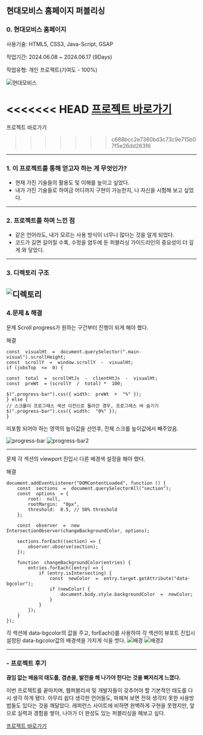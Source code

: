 ## 현대모비스 홈페이지 퍼블리싱

### 0. 현대모비스 홈페이지

사용기술: HTML5, CSS3, Java-Script, GSAP

작업기간: 2024.06.08 ~ 2024.06.17 (9Days)

작업유형: 개인 프로젝트(기여도 - 100%)

![현대모비스](https://github.com/Minseong0000/adsf/assets/160007497/7614683e-391d-4d56-ac9f-27197f254542)

<<<<<<< HEAD
[프로젝트 바로가기](file:///C:/Users/G7/Desktop/%ED%98%84%EB%8C%80%EB%AA%A8%EB%B9%84%EC%8A%A4/adsf/index.html)
=======



<a href="http://127.0.0.1:5500/index.html" target="_blank" style="text-decoration: none;">프로젝트 바로가기</a>
>>>>>>> c688bcc2e7360bd3c73c9e715b07f5e26dd263f6

---

### 1. 이 프로젝트를 통해 얻고자 하는 게 무엇인가?

- 현재 가진 기술들의 활용도 및 이해를 높이고 싶었다.
- 내가 가진 기술들로 하여금 어디까지 구현이 가능한지, 나 자신을 시험해 보고 싶었다.

---

### 2. 프로젝트를 하며 느낀 점

- 같은 언어라도, 내가 모르는 사용 방식이 너무나 많다는 것을 알게 되었다.
- 코드가 길면 길어질 수록, 수정을 염두에 둔 퍼블리싱 가이드라인의 중요성이 더 깊게 와 닿았다.

---

### 3. 디렉토리 구조
![디렉토리](https://github.com/Minseong0000/adsf/assets/160007497/f88c2fe9-f931-4892-a5d0-5b8188ccb5e9)
---

### 4.문제 & 해결

문제
Scroll progress가 원하는 구간부터 진행이 되게 해야 했다.

해결

    const  visualHt  =  document.querySelector(".main-visual").scrollHeight;
    const  scrollY  =  window.scrollY  -  visualHt;
    if (jobsTop  <=  0) {

    const  total  =  scrollHtJs  -  clientHtJs  -  visualHt;
    const  preWt  = (scrollY  /  total) *  100;

    $(".progress-bar").css({ width:  preWt  +  "%" });
    } else {
    // 스크롤이 프로그래스 섹션 이전으로 돌아간 경우, 프로그레스 바 숨기기
    $(".progress-bar").css({ width:  "0%" });
    }

미포함 되어야 하는 영역의 높이값을 선언후, 전체 스크롤 높이값에서 빼주었음.

![progress-bar](https://github.com/Minseong0000/adsf/assets/160007497/0b2e2d24-2bc9-4e89-b391-e4bbb98dbde2)
![progress-bar2](https://github.com/Minseong0000/adsf/assets/160007497/819f6533-932c-41be-b7fa-b305dcbb6803)

---

문제
각 섹션의 viewport 진입시 다른 배경색 설정을 해야 했다.

해결

    document.addEventListener("DOMContentLoaded", function () {
        const  sections  =  document.querySelectorAll("section");
        const  options  = {
    	    root:  null,
    	    rootMargin:  "0px",
    	    threshold:  0.5, // 50% threshold
    	};

        const  observer  =  new  IntersectionObserver(changeBackgroundColor, options);

        sections.forEach((section) => {
    	    observer.observe(section);
        });

        function  changeBackgroundColor(entries) {
    	    entries.forEach((entry) => {
    		    if (entry.isIntersecting) {
    			    const  newColor  =  entry.target.getAttribute("data-bgcolor");
    			    if (newColor) {
    				    document.body.style.backgroundColor  =  newColor;
    				}
    			}
    		});
    	}
    });

각 섹션에 data-bgcolor의 값을 주고, forEach()를 사용하여 각 섹션이 뷰포트 진입시 설정된 data-bgcolor값의 배경색을 가지게 식을 썻다.
![배경](https://github.com/Minseong0000/adsf/assets/160007497/8780d19d-a6b3-4d2e-8418-283d3082b745)
![배경2](https://github.com/Minseong0000/adsf/assets/160007497/135eeafa-c1e6-4c26-9a89-2728e0510adb)


---

### - 프로젝트 후기

**끊임 없는 배움의 태도를, 겸손을, 발전을 해 나가야 한다는 것을 뼈저리게 느꼈다.**

이번 프로젝트를 끝마치며, 웹퍼블리셔 및 개발자들이 갖추어야 할 기본적인 태도를 다시 생각 하게 됐다. 아무리 쉽다 생각한 언어들도, 파헤쳐 보면 전혀 생각지 못한 사용방법들도 있다는 것을 깨달았다. 래퍼런스 사이트에 비하면 완벽하게 구현을 못했지만, 앞으로 실력과 경험을 쌓아, 나아가 더 완성도 있는 퍼블리싱을 해보고 싶다.



[프로젝트 바로가기](file:///C:/Users/G7/Desktop/%ED%98%84%EB%8C%80%EB%AA%A8%EB%B9%84%EC%8A%A4/adsf/index.html)
